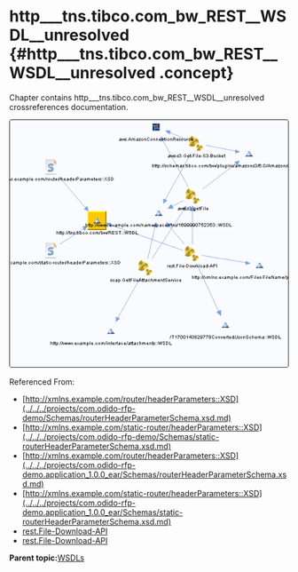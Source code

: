 # http\_\_\_tns.tibco.com\_bw\_REST\_\_WSDL\_\_unresolved {#http___tns.tibco.com_bw_REST__WSDL__unresolved .concept}

Chapter contains http\_\_\_tns.tibco.com\_bw\_REST\_\_WSDL\_\_unresolved crossreferences documentation.

![](cross_http___tns.tibco.com_bw_REST__WSDL.png)

Referenced From:

-   [http://xmlns.example.com/router/headerParameters::XSD](../../../projects/com.odido-rfp-demo/Schemas/routerHeaderParameterSchema.xsd.md)
-   [http://xmlns.example.com/static-router/headerParameters::XSD](../../../projects/com.odido-rfp-demo/Schemas/static-routerHeaderParameterSchema.xsd.md)
-   [http://xmlns.example.com/router/headerParameters::XSD](../../../projects/com.odido-rfp-demo.application_1.0.0_ear/Schemas/routerHeaderParameterSchema.xsd.md)
-   [http://xmlns.example.com/static-router/headerParameters::XSD](../../../projects/com.odido-rfp-demo.application_1.0.0_ear/Schemas/static-routerHeaderParameterSchema.xsd.md)
-   [rest.File-Download-API](../../../projects/com.odido-rfp-demo/Processes/rest/File-Download-API.bwp.md)
-   [rest.File-Download-API](../../../projects/com.odido-rfp-demo.application_1.0.0_ear/Processes/rest/File-Download-API.bwp.md)

**Parent topic:**[WSDLs](../../../cross/dependencies/wsdls/wsdls.md)

